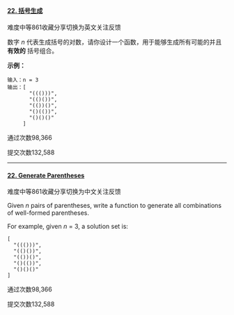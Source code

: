 #### [22. 括号生成](https://leetcode-cn.com/problems/generate-parentheses/)

难度中等861收藏分享切换为英文关注反馈

数字 *n* 代表生成括号的对数，请你设计一个函数，用于能够生成所有可能的并且 **有效的** 括号组合。

 

**示例：**

```
输入：n = 3
输出：[
       "((()))",
       "(()())",
       "(())()",
       "()(())",
       "()()()"
     ]
```

通过次数98,366

提交次数132,588

---

#### [22. Generate Parentheses](https://leetcode-cn.com/problems/generate-parentheses/)

难度中等861收藏分享切换为中文关注反馈

Given *n* pairs of parentheses, write a function to generate all combinations of well-formed parentheses.

For example, given *n* = 3, a solution set is:

```
[
  "((()))",
  "(()())",
  "(())()",
  "()(())",
  "()()()"
]
```

通过次数98,366

提交次数132,588